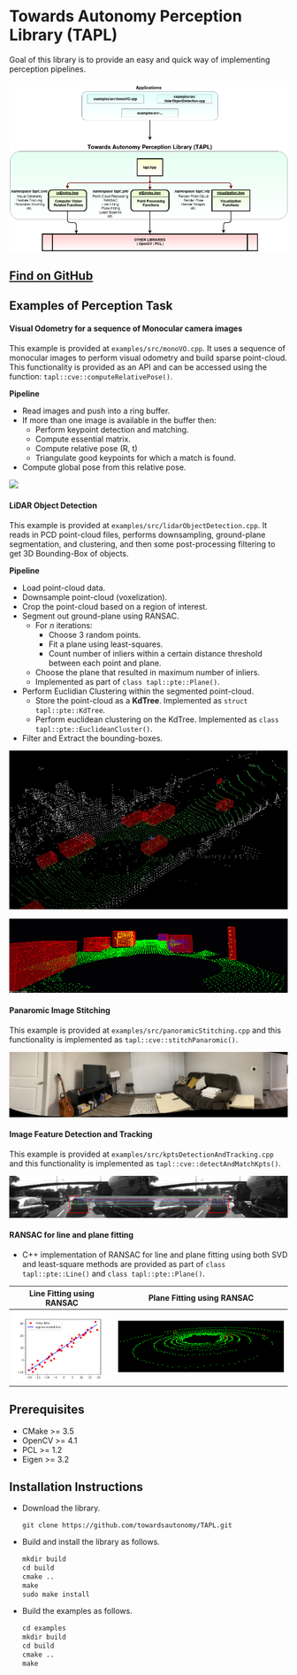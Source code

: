 
# Towards Autonomy Perception Library (TAPL)

Goal of this library is to provide an easy and quick way of implementing perception pipelines. 

![](media/tapl_architecture.png)

## [**Find on GitHub**](https://github.com/towardsautonomy/TAPL)

## Examples of Perception Task  

#### Visual Odometry for a sequence of Monocular camera images  

This example is provided at ```examples/src/monoVO.cpp```. It uses a sequence of monocular images to perform visual odometry and build sparse point-cloud. This functionality is provided as an API and can be accessed using the function: ```tapl::cve::computeRelativePose()```.  

**Pipeline**  

  - Read images and push into a ring buffer.  
  - If more than one image is available in the buffer then:  
    - Perform keypoint detection and matching.  
    - Compute essential matrix. 
    - Compute relative pose (R, t)  
    - Triangulate good keypoints for which a match is found.  
  - Compute global pose from this relative pose.  


![](media/mono_vo.gif)

#### LiDAR Object Detection  

This example is provided at ```examples/src/lidarObjectDetection.cpp```. It reads in PCD point-cloud files, performs downsampling, ground-plane segmentation, and clustering, and then some post-processing filtering to get 3D Bounding-Box of objects.  

**Pipeline**  

  - Load point-cloud data.  
  - Downsample point-cloud (voxelization).  
  - Crop the point-cloud based on a region of interest.  
  - Segment out ground-plane using RANSAC.  
    - For *n* iterations:  
      - Choose 3 random points.  
      - Fit a plane using least-squares.  
      - Count number of inliers within a certain distance threshold between each point and plane.  
    - Choose the plane that resulted in maximum number of inliers.  
    - Implemented as part of ```class tapl::pte::Plane()```.  
  - Perform Euclidian Clustering within the segmented point-cloud.  
    - Store the point-cloud as a **KdTree**. Implemented as ```struct tapl::pte::KdTree```.  
    - Perform euclidean clustering on the KdTree. Implemented as ```class tapl::pte::EuclideanCluster()```.  
  - Filter and Extract the bounding-boxes.  
  
![](media/lidar_object_detection.gif)  

![](media/clustering.gif)  

#### Panaromic Image Stitching

This example is provided at ```examples/src/panoramicStitching.cpp``` and this functionality is implemented as ```tapl::cve::stitchPanaromic()```.  

![](media/panoramic_stitching.png)

#### Image Feature Detection and Tracking  

This example is provided at ```examples/src/kptsDetectionAndTracking.cpp``` and this functionality is implemented as ```tapl::cve::detectAndMatchKpts()```.

![](media/matching_points.png)

#### RANSAC for line and plane fitting  

 - C++ implementation of RANSAC for line and plane fitting using both SVD and least-square methods are provided as part of ```class tapl::pte::Line()``` and ```class tapl::pte::Plane()```.  

<!-- <p float="left">
  <img src="media/line_fitting.png" width="200" height="200" />
  <img src="media/plane_fitting.png" width="400" height="200"/> 
</p> -->

Line Fitting using RANSAC     |  Plane Fitting using RANSAC
:----------------------------:|:-------------------------:
![ ](media/line_fitting.png)  |  ![ ](media/plane_fitting.png)
  
## Prerequisites  

 - CMake >= 3.5
 - OpenCV >= 4.1
 - PCL >= 1.2  
 - Eigen >= 3.2

 ## Installation Instructions  

 - Download the library.  

   ```
   git clone https://github.com/towardsautonomy/TAPL.git
   ```

 - Build and install the library as follows.  
 
   ```
   mkdir build  
   cd build
   cmake ..
   make
   sudo make install
   ```

 - Build the examples as follows.  

   ```
   cd examples
   mkdir build
   cd build
   cmake ..
   make
   ```